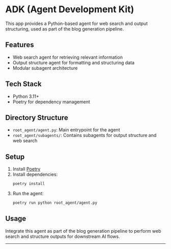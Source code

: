 # ADK (Agent Development Kit)

This app provides a Python-based agent for web search and output structuring, used as part of the blog generation pipeline.

## Features
- Web search agent for retrieving relevant information
- Output structure agent for formatting and structuring data
- Modular subagent architecture

## Tech Stack
- Python 3.11+
- Poetry for dependency management

## Directory Structure
- `root_agent/agent.py`: Main entrypoint for the agent
- `root_agent/subagents/`: Contains subagents for output structure and web search

## Setup

1. Install [Poetry](https://python-poetry.org/docs/#installation)
2. Install dependencies:
   ```bash
   poetry install
   ```
3. Run the agent:
   ```bash
   poetry run python root_agent/agent.py
   ```

## Usage
Integrate this agent as part of the blog generation pipeline to perform web search and structure outputs for downstream AI flows.

--- 